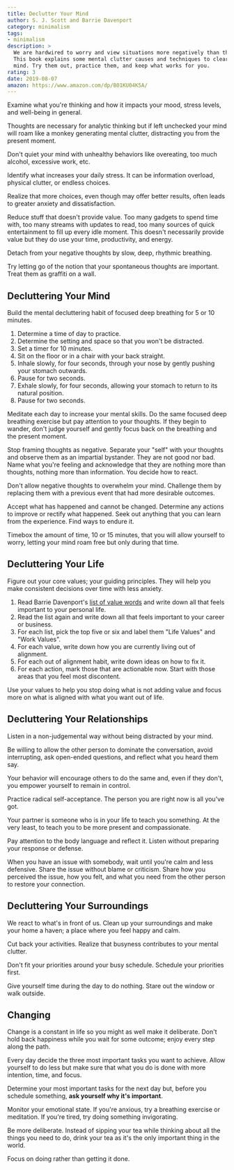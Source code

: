 ```yaml
---
title: Declutter Your Mind
author: S. J. Scott and Barrie Davenport
category: minimalism
tags:
- minimalism
description: >
  We are hardwired to worry and view situations more negatively than they are.
  This book explains some mental clutter causes and techniques to clear your
  mind. Try them out, practice them, and keep what works for you.
rating: 3
date: 2019-08-07
amazon: https://www.amazon.com/dp/B01KU04K5A/
---
```


Examine what you're thinking and how it impacts your mood, stress levels, and
well-being in general.

Thoughts are necessary for analytic thinking but if left unchecked your mind
will roam like a monkey generating mental clutter, distracting you from the
present moment.

Don't quiet your mind with unhealthy behaviors like overeating, too much
alcohol, excessive work, etc.

Identify what increases your daily stress. It can be information overload,
physical clutter, or endless choices.

Realize that more choices, even though may offer better results, often leads to
greater anxiety and dissatisfaction.

Reduce stuff that doesn't provide value. Too many gadgets to spend time with,
too many streams with updates to read, too many sources of quick entertainment
to fill up every idle moment. This doesn't necessarily provide value but they do
use your time, productivity, and energy.

Detach from your negative thoughts by slow, deep, rhythmic breathing.

Try letting go of the notion that your spontaneous thoughts are important. Treat
them as graffiti on a wall.

## Decluttering Your Mind

Build the mental decluttering habit of focused deep breathing for 5 or 10
minutes.

1. Determine a time of day to practice.
1. Determine the setting and space so that you won't be distracted.
1. Set a timer for 10 minutes.
1. Sit on the floor or in a chair with your back straight.
1. Inhale slowly, for four seconds, through your nose by gently pushing your
   stomach outwards.
1. Pause for two seconds.
1. Exhale slowly, for four seconds, allowing your stomach to return to its
   natural position.
1. Pause for two seconds.

Meditate each day to increase your mental skills. Do the same focused deep
breathing exercise but pay attention to your thoughts. If they begin to wander,
don't judge yourself and gently focus back on the breathing and the present
moment.

Stop framing thoughts as negative. Separate your "self" with your thoughts and
observe them as an impartial bystander. They are not good nor bad. Name what
you're feeling and acknowledge that they are nothing more than thoughts, nothing
more than information. You decide how to react.

Don't allow negative thoughts to overwhelm your mind. Challenge them by
replacing them with a previous event that had more desirable outcomes.

Accept what has happened and cannot be changed. Determine any actions to improve
or rectify what happened. Seek out anything that you can learn from the
experience. Find ways to endure it.

Timebox the amount of time, 10 or 15 minutes, that you will allow yourself to
worry, letting your mind roam free but only during that time.

## Decluttering Your Life

Figure out your core values; your guiding principles. They will help you make
consistent decisions over time with less anxiety.

1. Read Barrie Davenport's [list of value words][value-words] and write down all
   that feels important to your personal life.
1. Read the list again and write down all that feels important to your career or
   business.
1. For each list, pick the top five or six and label them "Life Values" and
   "Work Values".
1. For each value, write down how you are currently living out of alignment.
1. For each out of alignment habit, write down ideas on how to fix it.
1. For each action, mark those that are actionable now. Start with those areas
   that you feel most discontent.

Use your values to help you stop doing what is not adding value and focus more
on what is aligned with what you want out of life.

## Decluttering Your Relationships

Listen in a non-judgemental way without being distracted by your mind.

Be willing to allow the other person to dominate the conversation, avoid
interrupting, ask open-ended questions, and reflect what you heard them say.

Your behavior will encourage others to do the same and, even if they don't, you
empower yourself to remain in control.

Practice radical self-acceptance. The person you are right now is all you've
got.

Your partner is someone who is in your life to teach you something. At the very
least, to teach you to be more present and compassionate.

Pay attention to the body language and reflect it. Listen without preparing your
response or defense.

When you have an issue with somebody, wait until you're calm and less defensive.
Share the issue without blame or criticism. Share how you perceived the issue,
how you felt, and what you need from the other person to restore your
connection.

## Decluttering Your Surroundings

We react to what's in front of us. Clean up your surroundings and make your home
a haven; a place where you feel happy and calm.

Cut back your activities. Realize that busyness contributes to your mental
clutter.

Don't fit your priorities around your busy schedule. Schedule your priorities
first.

Give yourself time during the day to do nothing. Stare out the window or walk
outside.

## Changing

Change is a constant in life so you might as well make it deliberate. Don't hold
back happiness while you wait for some outcome; enjoy every step along the path.

Every day decide the three most important tasks you want to achieve. Allow
yourself to do less but make sure that what you do is done with more intention,
time, and focus.

Determine your most important tasks for the next day but, before you schedule
something, **ask yourself why it's important**.

Monitor your emotional state. If you're anxious, try a breathing exercise or
meditation. If you're tired, try doing something invigorating.

Be more deliberate. Instead of sipping your tea while thinking about all the
things you need to do, drink your tea as it's the only important thing in the
world.

Focus on doing rather than getting it done.

[value-words]: https://liveboldandbloom.com/05/values/list-of-values
